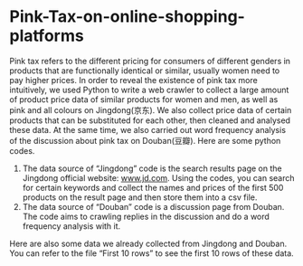 # Pink-Tax-on-online-shopping-platforms
Pink tax refers to the different pricing for consumers of different genders in products that are functionally identical or similar, usually women need to pay higher prices. In order to reveal the existence of pink tax more intuitively, we used Python to write a web crawler to collect a large amount of product price data of similar products for women and men, as well as pink and all colours on Jingdong(京东). We also collect price data of certain products that can be substituted for each other, then cleaned and analysed these data. At the same time, we also carried out word frequency analysis of the discussion about pink tax on Douban(豆瓣).
Here are some python codes.
1. The data source of “Jingdong” code is the search results page on the Jingdong official website: www.jd.com. Using the codes, you can search for certain keywords and collect the names and prices of the first 500 products on the result page and then store them into a csv file.
2. The data source of “Douban” code is a discussion page from Douban. The code aims to crawling replies in the discussion and do a word frequency analysis with it.

Here are also some data we already collected from Jingdong and Douban. You can refer to the file “First 10 rows” to see the first 10 rows of these data.
